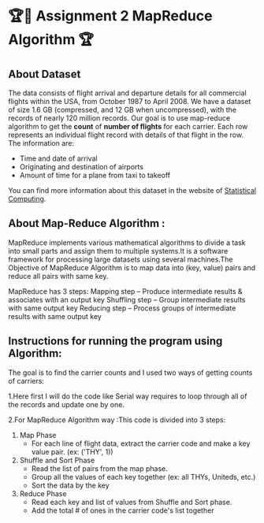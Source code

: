 # :trophy::girl: Assignment 2 MapReduce Algorithm :trophy:




## About Dataset
The data consists of flight arrival and departure details for all commercial flights within the USA, from October 1987 to April 2008. 
We have a dataset of size 1.6 GB (compressed, and 12 GB when uncompressed), with the records of nearly 120 million records. Our goal is to use map-reduce algorithm to get the **count** of **number of flights** for each carrier.
Each row represents an individual flight record with details of that flight in the row. The information are:

- Time and date of arrival
- Originating and destination of airports
- Amount of time for a plane from taxi to takeoff

You can find more information about this dataset in the website of [Statistical Computing](http://stat-computing.org/dataexpo/2009/).


## About Map-Reduce Algorithm :
MapReduce implements various mathematical algorithms to divide a task into small parts and assign them to multiple systems.It is a software framework for processing large datasets using several machines.The Objective of MapReduce Algorithm is to map data into (key, value) pairs and reduce all pairs with same key.

MapReduce has 3 steps:
Mapping step – Produce intermediate results & associates with an output key
Shuffling step – Group intermediate results with same output key
Reducing step – Process groups of intermediate results with same output key

## Instructions for running the program using Algorithm:
The goal is to find the carrier counts and  I used two ways of getting counts of carriers:

1.Here first I will do the code like Serial way requires to loop through all of the records and update one by one.

2.For MapReduce Algorithm way :This code is divided into 3 steps:

1. Map Phase
    - For each line of flight data, extract the carrier code and make a key value pair. (ex: ('THY', 1))
2. Shuffle and Sort Phase
    - Read the list of pairs from the map phase.
    - Group all the values of each key together (ex: all THYs, Uniteds, etc.)
    - Sort the data by the key
3. Reduce Phase
    - Read each key and list of values from Shuffle and Sort phase.
    - Add the total # of ones in the carrier code's list together



